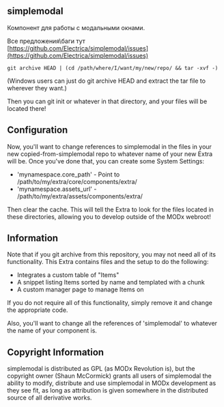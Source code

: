 ## simplemodal

Компонент для работы с модальными окнами.

Все предложения\баги тут [https://github.com/Electrica/simplemodal/issues](https://github.com/Electrica/simplemodal/issues)

`git archive HEAD | (cd /path/where/I/want/my/new/repo/ && tar -xvf -)`

(Windows users can just do git archive HEAD and extract the tar file to wherever
they want.)

Then you can git init or whatever in that directory, and your files will be located
there!

## Configuration

Now, you'll want to change references to simplemodal in the files in your
new copied-from-simplemodal repo to whatever name of your new Extra will be. Once
you've done that, you can create some System Settings:

- 'mynamespace.core_path' - Point to /path/to/my/extra/core/components/extra/
- 'mynamespace.assets_url' - /path/to/my/extra/assets/components/extra/

Then clear the cache. This will tell the Extra to look for the files located
in these directories, allowing you to develop outside of the MODx webroot!

## Information

Note that if you git archive from this repository, you may not need all of its
functionality. This Extra contains files and the setup to do the following:

- Integrates a custom table of "Items"
- A snippet listing Items sorted by name and templated with a chunk
- A custom manager page to manage Items on

If you do not require all of this functionality, simply remove it and change the
appropriate code.

Also, you'll want to change all the references of 'simplemodal' to whatever the
name of your component is.

## Copyright Information

simplemodal is distributed as GPL (as MODx Revolution is), but the copyright owner
(Shaun McCormick) grants all users of simplemodal the ability to modify, distribute
and use simplemodal in MODx development as they see fit, as long as attribution
is given somewhere in the distributed source of all derivative works.